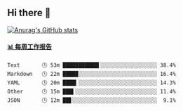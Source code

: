 ## Hi there 👋

[![Anurag's GitHub stats](https://github-readme-stats-orilights.vercel.app/api?username=orilights)](https://github.com/anuraghazra/github-readme-stats)

<!--
**OriLight152/OriLight152** is a ✨ _special_ ✨ repository because its `README.md` (this file) appears on your GitHub profile.

Here are some ideas to get you started:

- 🔭 I’m currently working on ...
- 🌱 I’m currently learning ...
- 👯 I’m looking to collaborate on ...
- 🤔 I’m looking for help with ...
- 💬 Ask me about ...
- 📫 How to reach me: ...
- 😄 Pronouns: ...
- ⚡ Fun fact: ...
-->

<!-- waka-box start -->
#### <a href="https://gist.github.com/92c8d5b388768c10efcba86e82b7c4fb" target="_blank">📊 每周工作报告</a>
```text
Text       🕓 53m ███████████▌░░░░░░░░░░░░░░░░░░ 38.4%
Markdown   🕓 22m ████▉░░░░░░░░░░░░░░░░░░░░░░░░░ 16.4%
YAML       🕓 20m ████▎░░░░░░░░░░░░░░░░░░░░░░░░░ 14.3%
Other      🕓 15m ███▍░░░░░░░░░░░░░░░░░░░░░░░░░░ 11.4%
JSON       🕓 12m ██▋░░░░░░░░░░░░░░░░░░░░░░░░░░░  9.1%
```
<!-- Powered by https://github.com/journey-ad/waka-box-go . -->
<!-- waka-box end -->
